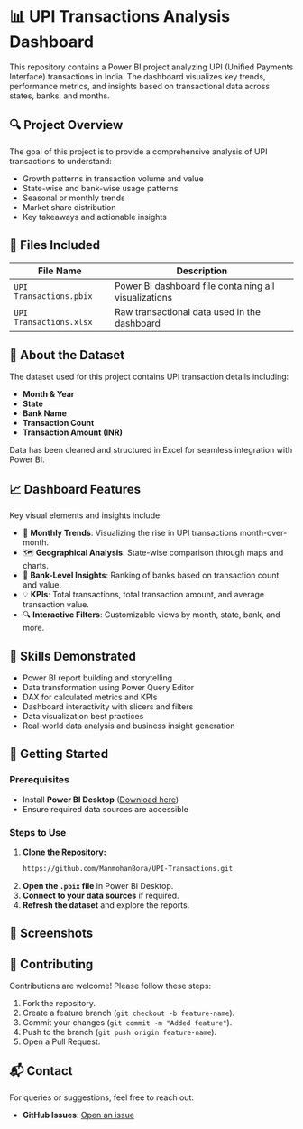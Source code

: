 # 📊 UPI Transactions Analysis Dashboard

This repository contains a Power BI project analyzing UPI (Unified Payments Interface) transactions in India. The dashboard visualizes key trends, performance metrics, and insights based on transactional data across states, banks, and months.

## 🔍 Project Overview

The goal of this project is to provide a comprehensive analysis of UPI transactions to understand:

- Growth patterns in transaction volume and value
- State-wise and bank-wise usage patterns
- Seasonal or monthly trends
- Market share distribution
- Key takeaways and actionable insights

## 📁 Files Included

| File Name                   | Description                                                  |
|----------------------------|--------------------------------------------------------------|
| `UPI Transactions.pbix`    | Power BI dashboard file containing all visualizations        |
| `UPI Transactions.xlsx`    | Raw transactional data used in the dashboard                 |

## 🧾 About the Dataset

The dataset used for this project contains UPI transaction details including:

- **Month & Year**  
- **State**  
- **Bank Name**  
- **Transaction Count**  
- **Transaction Amount (INR)**

Data has been cleaned and structured in Excel for seamless integration with Power BI.

## 📈 Dashboard Features

Key visual elements and insights include:

- 📅 **Monthly Trends**: Visualizing the rise in UPI transactions month-over-month.
- 🗺️ **Geographical Analysis**: State-wise comparison through maps and charts.
- 🏦 **Bank-Level Insights**: Ranking of banks based on transaction count and value.
- 💡 **KPIs**: Total transactions, total transaction amount, and average transaction value.
- 🔍 **Interactive Filters**: Customizable views by month, state, bank, and more.

## 🧠 Skills Demonstrated

- Power BI report building and storytelling
- Data transformation using Power Query Editor
- DAX for calculated metrics and KPIs
- Dashboard interactivity with slicers and filters
- Data visualization best practices
- Real-world data analysis and business insight generation

## 🚀 Getting Started
### Prerequisites
- Install **Power BI Desktop** ([Download here](https://powerbi.microsoft.com/))
- Ensure required data sources are accessible

### Steps to Use
1. **Clone the Repository:**
   ```sh
   https://github.com/ManmohanBora/UPI-Transactions.git
   ```
2. **Open the `.pbix` file** in Power BI Desktop.
3. **Connect to your data sources** if required.
4. **Refresh the dataset** and explore the reports.

## 📸 Screenshots



## 🤝 Contributing
Contributions are welcome! Please follow these steps:
1. Fork the repository.
2. Create a feature branch (`git checkout -b feature-name`).
3. Commit your changes (`git commit -m "Added feature"`).
4. Push to the branch (`git push origin feature-name`).
5. Open a Pull Request.

## 📬 Contact
For queries or suggestions, feel free to reach out:
- **GitHub Issues**: [Open an issue](https://github.com/ManmohanBora/UPI-Transactions/issues)
